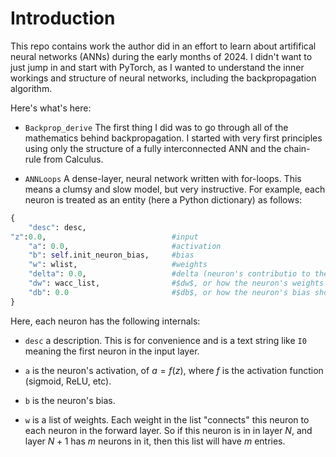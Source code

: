 # Introduction

This repo contains work the author did in an effort to learn about artififical neural networks (ANNs) during the early months of 2024. I didn't want to just jump in and start with PyTorch, as I wanted to understand the inner workings and structure of neural networks, including the backpropagation algorithm.

Here's what's here:


* `Backprop_derive` The first thing I did was to go through all of the mathematics behind backpropagation.  I started with very first principles using only the structure of a fully interconnected ANN and the chain-rule from Calculus.  

* `ANNLoops`  A dense-layer, neural network written with for-loops. This means a clumsy and slow model, but very instructive. For example, each neuron is treated as an entity (here a Python dictionary) as follows:

```python
{
    "desc": desc,
"z":0.0,                            #input
    "a": 0.0,                       #activation
    "b": self.init_neuron_bias,     #bias
    "w": wlist,                     #weights
    "delta": 0.0,                   #delta (neuron's contributio to the overall error)
    "dw": wacc_list,                #$dw$, or how the neuron's weights into the next layer should change
    "db": 0.0                       #$db$, or how the neuron's bias should change.
}
```

Here, each neuron has the following internals:

* `desc` a description. This is for convenience and is a text string like `I0` meaning the first neuron in the input layer.

* `a` is the neuron's activation, of $a=f(z)$, where $f$ is the activation function (sigmoid, ReLU, etc).

* `b` is the neuron's bias.

* `w` is a list of weights. Each weight in the list "connects" this neuron to each neuron in the forward layer. So if this neuron is in in layer $N$, and layer $N+1$ has $m$ neurons in it, then this list will have $m$ entries.


